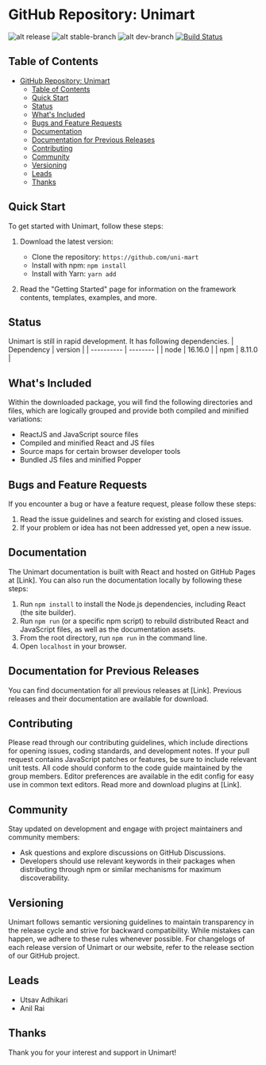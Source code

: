 # GitHub Repository: Unimart

![ alt release ](https://img.shields.io/badge/Release-Stable%20Version:%203.0-brightgreen) ![ alt stable-branch ](https://img.shields.io/badge/Stable%20Branch-%20main-blue) ![ alt dev-branch ](https://img.shields.io/badge/Dev%20Branch-%20sprint--3-orange) [![Build Status](https://img.shields.io/badge/Build-Passing-brightgreen)](https://github.com/uni-mart/unimart-ui/actions)


## Table of Contents

- [GitHub Repository: Unimart](#github-repository-unimart)
  - [Table of Contents](#table-of-contents)
  - [Quick Start](#quick-start)
  - [Status](#status)
  - [What's Included](#whats-included)
  - [Bugs and Feature Requests](#bugs-and-feature-requests)
  - [Documentation](#documentation)
  - [Documentation for Previous Releases](#documentation-for-previous-releases)
  - [Contributing](#contributing)
  - [Community](#community)
  - [Versioning](#versioning)
  - [Leads](#leads)
  - [Thanks](#thanks)

## Quick Start

To get started with Unimart, follow these steps:

1. Download the latest version:

   - Clone the repository: `https://github.com/uni-mart`
   - Install with npm: `npm install`
   - Install with Yarn: `yarn add`

2. Read the "Getting Started" page for information on the framework contents, templates, examples, and more.

## Status

Unimart is still in rapid development. It has following dependencies.
| Dependency | version  |
| ---------- | -------- | 
| node       | 16.16.0  | 
| npm        | 8.11.0   | 


## What's Included

Within the downloaded package, you will find the following directories and files, which are logically grouped and provide both compiled and minified variations:

- ReactJS and JavaScript source files
- Compiled and minified React and JS files
- Source maps for certain browser developer tools
- Bundled JS files and minified Popper

## Bugs and Feature Requests

If you encounter a bug or have a feature request, please follow these steps:

1. Read the issue guidelines and search for existing and closed issues.
2. If your problem or idea has not been addressed yet, open a new issue.

## Documentation

The Unimart documentation is built with React and hosted on GitHub Pages at [Link]. You can also run the documentation locally by following these steps:

1. Run `npm install` to install the Node.js dependencies, including React (the site builder).
2. Run `npm run` (or a specific npm script) to rebuild distributed React and JavaScript files, as well as the documentation assets.
3. From the root directory, run `npm run` in the command line.
4. Open `localhost` in your browser.

## Documentation for Previous Releases

You can find documentation for all previous releases at [Link]. Previous releases and their documentation are available for download.

## Contributing

Please read through our contributing guidelines, which include directions for opening issues, coding standards, and development notes. If your pull request contains JavaScript patches or features, be sure to include relevant unit tests. All code should conform to the code guide maintained by the group members. Editor preferences are available in the edit config for easy use in common text editors. Read more and download plugins at [Link].

## Community

Stay updated on development and engage with project maintainers and community members:

- Ask questions and explore discussions on GitHub Discussions.
- Developers should use relevant keywords in their packages when distributing through npm or similar mechanisms for maximum discoverability.

## Versioning

Unimart follows semantic versioning guidelines to maintain transparency in the release cycle and strive for backward compatibility. While mistakes can happen, we adhere to these rules whenever possible. For changelogs of each release version of Unimart or our website, refer to the release section of our GitHub project.

## Leads

- Utsav Adhikari
- Anil Rai

## Thanks

Thank you for your interest and support in Unimart!
